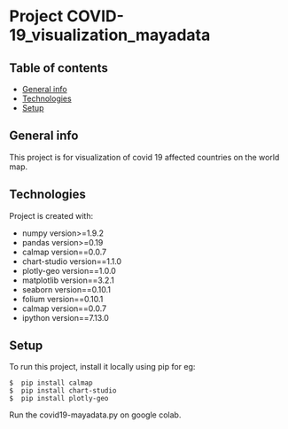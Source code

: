 # Project COVID-19_visualization_mayadata


## Table of contents
* [General info](#general-info)
* [Technologies](#technologies)
* [Setup](#setup)

## General info
This project is for visualization of covid 19 affected countries on the world map.
	
## Technologies
Project is created with:
* numpy version>=1.9.2
* pandas version>=0.19
* calmap version==0.0.7
* chart-studio version==1.1.0
* plotly-geo version==1.0.0
* matplotlib version==3.2.1
* seaborn version==0.10.1
* folium version==0.10.1
* calmap version==0.0.7
* ipython version==7.13.0
	
## Setup
To run this project, install it locally using pip for eg:
```
$  pip install calmap
$  pip install chart-studio
$  pip install plotly-geo
```
Run the covid19-mayadata.py on google colab.
